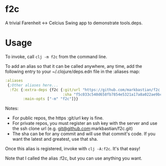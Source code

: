 # f2c
A trivial Farenheit <-> Celcius Swing app to demonstrate tools.deps.

# Usage
To invoke, call `clj -m f2c` from the command line.

To add an alias so that it can be called anywhere, any time, add the following entry to your ~/.clojure/deps.edn file in the :aliases map:
```clojure
:aliases
 {;Other aliases here...
  :f2c {:extra-deps {f2c {:git/url "https://github.com/markbastian/f2c.git"
                          :sha "f5c033c540d658fb7854e5321a17a8a022ae9bcc"}}
        :main-opts ["-m" "f2c"]}}
```

Notes:

 * For public repos, the https :git/url key is fine.
 * For private repos, you must register an ssh key with the server and use the ssh clone url (e.g. git@github.com:markbastian/f2c.git)
 * The sha can be for any commit and will use that commit's code. If you want the latest and greatest, use that sha.

Once this alias is registered, invoke with `clj -A:f2c`. It's that easy!

Note that I called the alias :f2c, but you can use anything you want.